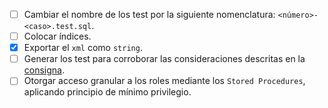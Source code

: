 - [ ] Cambiar el nombre de los test por la siguiente nomenclatura: `<número>-<caso>.test.sql`.
- [ ] Colocar índices.
- [x] Exportar el `xml` como `string`.
- [ ] Generar los test para corroborar las consideraciones descritas en la [consigna](./README.md/#consigna).
- [ ] Otorgar acceso granular a los roles mediante los `Stored Procedures`, aplicando principio de mínimo privilegio.
